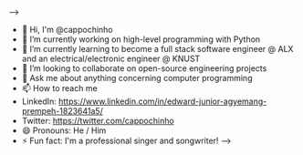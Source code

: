 ### 

-->
- 👋 Hi, I'm @cappochinho
- 🔭 I’m currently working on high-level programming with Python
- 🌱 I’m currently learning to become a full stack software engineer @ ALX and an electrical/electronic engineer @ KNUST
- 👯 I’m looking to collaborate on open-source engineering projects
- 💬 Ask me about anything concerning computer programming
- 📫 How to reach me
- LinkedIn: https://www.linkedin.com/in/edward-junior-agyemang-prempeh-1823641a5/
- Twitter: https://twitter.com/cappochinho
- 😄 Pronouns: He / Him
- ⚡ Fun fact: I'm a professional singer and songwriter!
-->
